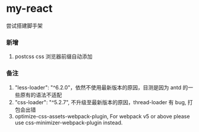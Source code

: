 # my-react
尝试搭建脚手架

### 新增
1. postcss css 浏览器前缀自动添加
### 备注

1. "less-loader": "^6.2.0"，依然不使用最新版本的原因，目测是因为 antd 的一些原有的语法不适配
2. "css-loader": "^5.2.7", 不升级至最新版本的原因，thread-loader 有 bug, 打包会出错
3. optimize-css-assets-webpack-plugin, For webpack v5 or above please use css-minimizer-webpack-plugin instead.

